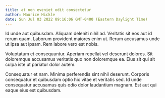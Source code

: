 ```yaml
---
title: at non eveniet odit consectetur
author: Maurice Hickle
date: Sun Jul 03 2022 09:16:06 GMT-0400 (Eastern Daylight Time)
---
```

Id unde aut quibusdam. Aliquam deleniti nihil ad. Veritatis sit eos aut id rerum quam. Laborum provident maiores enim ut. Rerum accusamus unde ut ipsa aut ipsam. Rem labore vero est nobis.

 Voluptatum et consequuntur. Aperiam repellat vel deserunt dolores. Sit doloremque accusamus veritatis quo non doloremque ea. Eius sit qui sit culpa iste ut pariatur dolor autem.

 Consequatur et nam. Minima perferendis sint nihil deserunt. Corporis consequatur et quibusdam optio hic vitae et veritatis sed. Id unde consequatur accusamus quis odio dolor laudantium magnam. Est aut qui eaque eius est quibusdam.